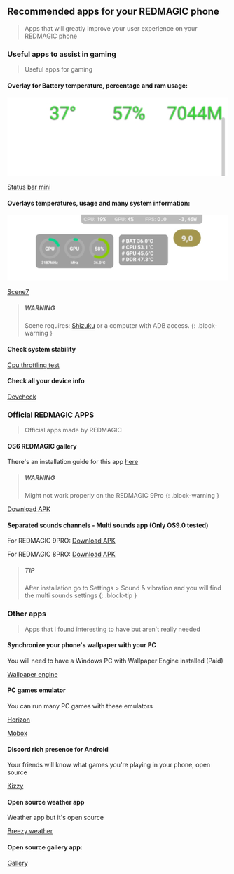 ## Recommended apps for your REDMAGIC phone
> Apps that will greatly improve your user experience on your REDMAGIC phone

### Useful apps to assist in gaming
> Useful apps for gaming

#### Overlay for Battery temperature, percentage and ram usage:
![](/img/RecommendedApps/stausBarMiniOverlay.jpg)

[Status bar mini](https://status-bar-mini.uptodown.com/android)

#### Overlays temperatures, usage and many system information:
![](/img/RecommendedApps/sceneOverlay.jpg)

[Scene7](https://vtools.omarea.com/)

> ##### WARNING
> Scene requires: [Shizuku](https://play.google.com/store/apps/details?id=moe.shizuku.privileged.api) or a computer with ADB access.
{: .block-warning }

#### Check system stability
[Cpu throttling test](https://apkpure.com/cpu-throttling-test/skynet.cputhrottlingtest)

#### Check all your device info 
[Devcheck](https://play.google.com/store/apps/details?id=flar2.devcheck)

### Official REDMAGIC APPS
> Official apps made by REDMAGIC 

#### OS6 REDMAGIC gallery 
There's an installation guide for this app [here](GetOldGallery.md)

> ##### WARNING
> Might not work properly on the REDMAGIC 9Pro
{: .block-warning }

[Download APK](https://github.com/TheRealCrazyfuy/RedmagicOSTricks/raw/main/oldgallery.apk)

#### Separated sounds channels - Multi sounds app (Only OS9.0 tested)
For REDMAGIC 9PRO:
[Download APK](https://github.com/TheRealCrazyfuy/RedmagicOSTricks/raw/main/APKs/Multi-app_sounds-9pro.apk)

For REDMAGIC 8PRO:
[Download APK](https://github.com/TheRealCrazyfuy/RedmagicOSTricks/raw/main/APKs/Multi-app_sounds-8pro.apk)

> ##### TIP
> After installation go to Settings > Sound & vibration and you will find the multi sounds settings
{: .block-tip }

### Other apps
> Apps that I found interesting to have but aren't really needed 

#### Synchronize your phone's wallpaper with your PC
You will need to have a Windows PC with Wallpaper Engine installed (Paid)

[Wallpaper engine](https://play.google.com/store/apps/details?id=io.wallpaperengine.weclient)

#### PC games emulator 
You can run many PC games with these emulators

[Horizon](https://github.com/HorizonEmuTeam/Horizon-Emu)

[Mobox](https://github.com/olegos2/mobox)

#### Discord rich presence for Android
Your friends will know what games you're playing in your phone, open source 

[Kizzy](https://github.com/dead8309/Kizzy)

#### Open source weather app 
Weather app but it's open source 

[Breezy weather](https://github.com/breezy-weather/breezy-weather)

#### Open source gallery app:
[Gallery](https://github.com/IacobIonut01/Gallery)